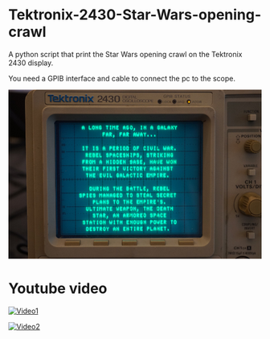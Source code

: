 # Tektronix-2430-Star-Wars-opening-crawl
A python script that print the Star Wars opening crawl on the Tektronix 2430 display.

You need a GPIB interface and cable to connect the pc to the scope.

![TekImage](https://raw.githubusercontent.com/bigjohnson/bigjohnson.github.io/master/Tektronix-2430-Star-Wars-opening-crawl/tekwars.jpg)

# Youtube video

[![Video1](https://i9.ytimg.com/vi/aNhXs6ffWJo/mq2.jpg?sqp=CLzr0qMG-oaymwEmCMACELQB8quKqQMa8AEB-AHUBoAC4AOKAgwIABABGHIgTCg3MA8=&rs=AOn4CLCJJG16cMJNIE7BLCCqgrnzpY0gfw)](https://youtu.be/aNhXs6ffWJo)



[![Video2]([https://i3.ytimg.com/vi/BcBWxoD4IjY/maxresdefault.jpg])](https://youtu.be/BcBWxoD4IjY)


